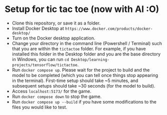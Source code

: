 # Setup for tic tac toe (now with AI :O)
- Clone this repository, or save it as a folder.
- Install Docker Desktop at `https://www.docker.com/products/docker-desktop/`
- Turn on the Docker desktop application.
- Change your directory in the command line (Powershell / Terminal) such that you are within the `tictactoe` folder. For example, if you have installed this folder in the Desktop folder and you are the base directory in Windows, you can run `cd Desktop/learning-projects/tensorflow/tictactoe`.
- Run `docker compose up`. Please wait for the project to build and the model to be completed (which you can tell once things stop appearing in the terminal). First-time setup should take ~5 minutes, and subsequent setups should take ~30 seconds (for the model to build).
- Access `localhost:5173/` for the game.
- Run `docker compose down` to stop the game.
- Run `docker compose up --build` if you have some modifications to the files you would like to test.